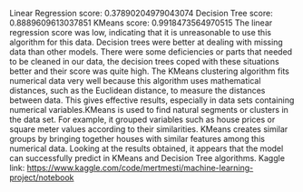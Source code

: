 Linear Regression score: 0.37890204979043074
Decision Tree score: 0.8889609613037851
KMeans score: 0.9918473564970515 
The linear regression score was low, indicating that it is unreasonable to use this algorithm for this data.
Decision trees were better at dealing with missing data than other models. There were some deficiencies or parts that needed to be cleaned in our data, the decision trees coped with these situations better and their score was quite high.
The KMeans clustering algorithm fits numerical data very well because this algorithm uses mathematical distances, such as the Euclidean distance, to measure the distances between data. This gives effective results, especially in data sets containing numerical variables.KMeans is used to find natural segments or clusters in the data set. For example, it grouped variables such as house prices or square meter values ​​according to their similarities. KMeans creates similar groups by bringing together houses with similar features among this numerical data.
Looking at the results obtained, it appears that the model can successfully predict in KMeans and Decision Tree algorithms.
Kaggle link: https://www.kaggle.com/code/mertmesti/machine-learning-project/notebook
